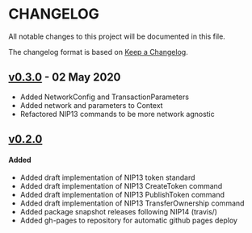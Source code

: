 # CHANGELOG
All notable changes to this project will be documented in this file.

The changelog format is based on [Keep a Changelog](https://keepachangelog.com/en/1.0.0/).

## [v0.3.0][v0.3.0] - 02 May 2020

- Added NetworkConfig and TransactionParameters
- Added network and parameters to Context
- Refactored NIP13 commands to be more network agnostic

## [v0.2.0][v0.2.0]

#### Added

- Added draft implementation of NIP13 token standard
- Added draft implementation of NIP13 CreateToken command
- Added draft implementation of NIP13 PublishToken command
- Added draft implementation of NIP13 TransferOwnership command
- Added package snapshot releases following NIP14 (travis/)
- Added gh-pages to repository for automatic github pages deploy


[v0.3.0]: https://github.com/nemfoundation/symbol-token-standards/releases/tag/v0.3.0
[v0.2.0]: https://github.com/nemfoundation/symbol-token-standards/releases/tag/v0.2.0

